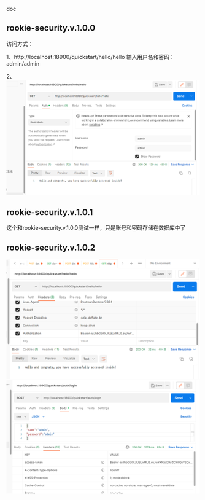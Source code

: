 doc

## rookie-security.v.1.0.0

访问方式：

1、http://localhost:18900/quickstart/hello/hello  输入用户名和密码：admin/admin

2、![fde66e2b9ead0b6973810e939245832](pic/doc/fde66e2b9ead0b6973810e939245832.png)

## rookie-security.v.1.0.1

这个和rookie-security.v.1.0.0测试一样，只是账号和密码存储在数据库中了

## rookie-security.v.1.0.2

![72012549a242403d713bd3519ba0c63](pic/doc/72012549a242403d713bd3519ba0c63.png)![e0095b1b872a4b14200eaac689d4733](pic/doc/e0095b1b872a4b14200eaac689d4733.png)